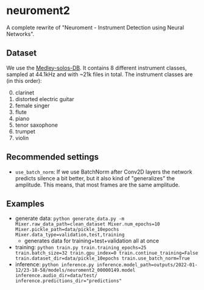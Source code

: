 # neuroment2

A complete rewrite of "Neuroment - Instrument Detection using Neural Networks".

## Dataset

We use the [Medley-solos-DB](https://zenodo.org/record/1344103#.YczLvNso9hE). It contains 8 different instrument classes, sampled at 44.1kHz and with ~21k files in total. The instrument classes are (in this order):

0. clarinet
1. distorted electric guitar
2. female singer
3. flute
4. piano
5. tenor saxophone
6. trumpet
7. violin

## Recommended settings

- `use_batch_norm`: If we use BatchNorm after Conv2D layers the network predicts silence a bit better, but it also kind of "generalizes" the amplitude. This means, that most frames are the same amplitude.

## Examples

- generate data: `python generate_data.py -m Mixer.raw_data_path=clean_dataset Mixer.num_epochs=10 Mixer.pickle_path=data/pickle_10epochs Mixer.data_type=validation,test,training`
  - generates data for training+test+validation all at once
- training: `python train.py train.training_epochs=25 train.batch_size=32 train.gpu_index=0 train.continue_training=False train.dataset_dir=data/pickle_10epochs train.use_batch_norm=True`
- inference: `python inference.py inference.model_path=outputs/2022-01-12/23-18-58/models/neuroment2_00000149.model inference.audio_dir=data/test/ inference.predictions_dir="predictions"`
